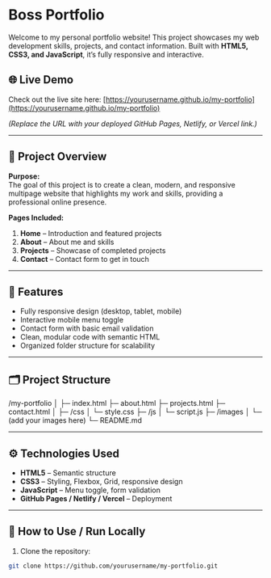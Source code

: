 # Boss Portfolio

Welcome to my personal portfolio website! This project showcases my web development skills, projects, and contact information. Built with **HTML5, CSS3, and JavaScript**, it’s fully responsive and interactive.  

## 🌐 Live Demo
Check out the live site here: [https://yourusername.github.io/my-portfolio](https://yourusername.github.io/my-portfolio)  

*(Replace the URL with your deployed GitHub Pages, Netlify, or Vercel link.)*

---

## 📝 Project Overview
**Purpose:**  
The goal of this project is to create a clean, modern, and responsive multipage website that highlights my work and skills, providing a professional online presence.  

**Pages Included:**  
1. **Home** – Introduction and featured projects  
2. **About** – About me and skills  
3. **Projects** – Showcase of completed projects  
4. **Contact** – Contact form to get in touch  

---

## 🎨 Features
- Fully responsive design (desktop, tablet, mobile)  
- Interactive mobile menu toggle  
- Contact form with basic email validation  
- Clean, modular code with semantic HTML  
- Organized folder structure for scalability  

---

## 🗂️ Project Structure
/my-portfolio
│
├─ index.html
├─ about.html
├─ projects.html
├─ contact.html
│
├─ /css
│ └─ style.css
├─ /js
│ └─ script.js
├─ /images
│ └─ (add your images here)
└─ README.md


---

## ⚙️ Technologies Used
- **HTML5** – Semantic structure  
- **CSS3** – Styling, Flexbox, Grid, responsive design  
- **JavaScript** – Menu toggle, form validation  
- **GitHub Pages / Netlify / Vercel** – Deployment  

---

## 📱 How to Use / Run Locally
1. Clone the repository:  
```bash
git clone https://github.com/yourusername/my-portfolio.git
